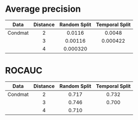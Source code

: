 # Average precision
| Data    | Distance | Random Split | Temporal Split |
|:-------:|:--------:|:------------:|:--------------:|
| Condmat | 2        | 0.0116       | 0.0048         |
|         | 3        | 0.00116      | 0.000422       |
|         | 4        | 0.000320     |                |

# ROCAUC
| Data    | Distance | Random Split | Temporal Split |
|:-------:|:--------:|:------------:|:--------------:|
| Condmat | 2        | 0.717        | 0.732          |
|         | 3        | 0.746        | 0.700          |
|         | 4        | 0.710        |                |
